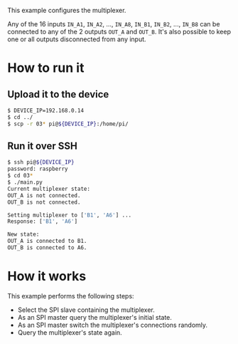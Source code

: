 This example configures the multiplexer.

Any of the 16 inputs `IN_A1`, `IN_A2`, ..., `IN_A8`, `IN_B1`, `IN_B2`, ..., `IN_B8` can be connected
to any of the 2 outputs `OUT_A` and `OUT_B`. It's also possible to keep one or all outputs
disconnected from any input.

# How to run it

## Upload it to the device

```bash
$ DEVICE_IP=192.168.0.14
$ cd ../
$ scp -r 03* pi@${DEVICE_IP}:/home/pi/
```

## Run it over SSH

```bash
$ ssh pi@${DEVICE_IP}
password: raspberry
$ cd 03*
$ ./main.py
Current multiplexer state:
OUT_A is not connected.
OUT_B is not connected.

Setting multiplexer to ['B1', 'A6'] ...
Response: ['B1', 'A6']

New state:
OUT_A is connected to B1.
OUT_B is connected to A6.
```

# How it works

This example performs the following steps:

* Select the SPI slave containing the multiplexer.
* As an SPI master query the multiplexer's initial state.
* As an SPI master switch the multiplexer's connections randomly.
* Query the multiplexer's state again.
